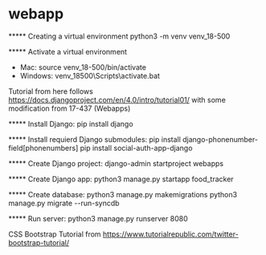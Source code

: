 # webapp

***** Creating a virtual environment
python3 -m venv venv_18-500

***** Activate a virtual environment
- Mac: source venv_18-500/bin/activate
- Windows: venv_18500\Scripts\activate.bat


Tutorial from here follows https://docs.djangoproject.com/en/4.0/intro/tutorial01/
with some modification from 17-437 (Webapps)

***** Install Django:
pip install django

***** Install requierd Django submodules:
pip install django-phonenumber-field[phonenumbers]
pip install social-auth-app-django

***** Create Django project:
django-admin startproject webapps

***** Create Django app:
python3 manage.py startapp food_tracker

***** Create database:
python3 manage.py makemigrations
python3 manage.py migrate --run-syncdb

***** Run server:
python3 manage.py runserver 8080



CSS Bootstrap Tutorial from https://www.tutorialrepublic.com/twitter-bootstrap-tutorial/
